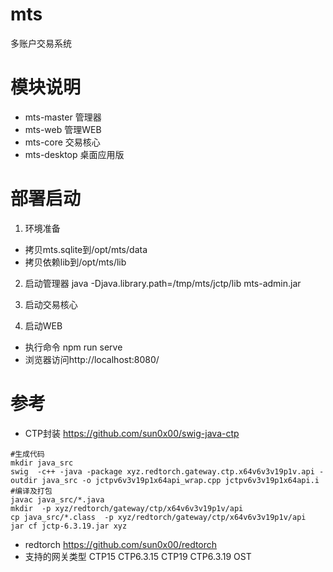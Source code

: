 # mts
多账户交易系统

# 模块说明
* mts-master  管理器
* mts-web     管理WEB
* mts-core    交易核心
* mts-desktop 桌面应用版




# 部署启动
1. 环境准备
* 拷贝mts.sqlite到/opt/mts/data
* 拷贝依赖lib到/opt/mts/lib

2. 启动管理器
java -Djava.library.path=/tmp/mts/jctp/lib mts-admin.jar

3. 启动交易核心

4. 启动WEB
* 执行命令 npm run serve
* 浏览器访问http://localhost:8080/


# 参考
* CTP封装
  https://github.com/sun0x00/swig-java-ctp
```shell
#生成代码
mkdir java_src
swig  -c++ -java -package xyz.redtorch.gateway.ctp.x64v6v3v19p1v.api -outdir java_src -o jctpv6v3v19p1x64api_wrap.cpp jctpv6v3v19p1x64api.i
#编译及打包
javac java_src/*.java
mkdir  -p xyz/redtorch/gateway/ctp/x64v6v3v19p1v/api   
cp java_src/*.class  -p xyz/redtorch/gateway/ctp/x64v6v3v19p1v/api  
jar cf jctp-6.3.19.jar xyz                 

 ```
* redtorch
  https://github.com/sun0x00/redtorch
* 支持的网关类型
  CTP15  CTP6.3.15
  CTP19  CTP6.3.19
  OST